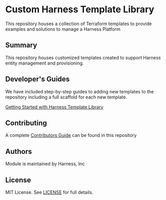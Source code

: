 # Custom Harness Template Library
This repository houses a collection of Terraform templates to provide examples and solutions to manage a Harness Platform

## Summary

This repository houses customized templates created to support Harness entity management and provisioning.

## Developer's Guides
We have included step-by-step guides to adding new templates to the repository including a full scaffold for each new template.

[Getting Started with Harness Template Library](scaffolds/README.md)

## Contributing

A complete [Contributors Guide](CONTRIBUTING.md) can be found in this repository

## Authors

Module is maintained by Harness, Inc

## License

MIT License. See [LICENSE](LICENSE) for full details.
